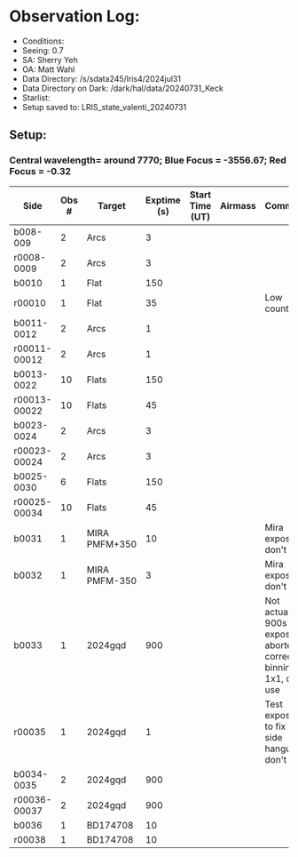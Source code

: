 # Observation Log:

* Conditions:
* Seeing: 0.7
* SA: Sherry Yeh
* OA: Matt Wahl
* Data Directory: /s/sdata245/lris4/2024jul31
* Data Directory on Dark: /dark/hal/data/20240731_Keck
* Starlist: 
* Setup saved to: LRIS_state_valenti_20240731

## Setup: 

    
### Central wavelength= around 7770; Blue Focus = -3556.67; Red Focus = -0.32

| Side | Obs #     | Target    | Exptime (s) | Start Time (UT) | Airmass | Comments                                                   |
|------|-----------|-----------|-------------|-----------------|---------|------------------------------------------------------------|
|b008-009|2|Arcs        |3| |||
|r0008-0009|2|Arcs        |3| |||
|b0010|1|Flat        |150| |||
|r00010|1|Flat        |35| ||Low counts|
|b0011-0012|2|Arcs        |1| |||
|r00011-00012|2|Arcs        |1| |||
|b0013-0022|10|Flats        |150| |||
|r00013-00022|10|Flats        |45| |||
|b0023-0024|2|Arcs        |3| |||
|r00023-00024|2|Arcs        |3| |||
|b0025-0030|6|Flats        |150| |||
|r00025-00034|10|Flats        |45| |||
|b0031|1|MIRA PMFM+350       |10| ||Mira exposure, don't use|
|b0032|1|MIRA PMFM-350       |3| ||Mira exposure, don't use|
|b0033|1|2024gqd        |900| ||Not actually 900s exposures, aborted to correct binning to 1x1, don't use|
|r00035|1|2024gqd        |1| ||Test exposure to fix blue side hangup, don't use|
|b0034-0035|2|2024gqd        |900| |||
|r00036-00037|2|2024gqd        |900| |||
|b0036|1|BD174708       |10| |||
|r00038|1|BD174708       |10| |||
